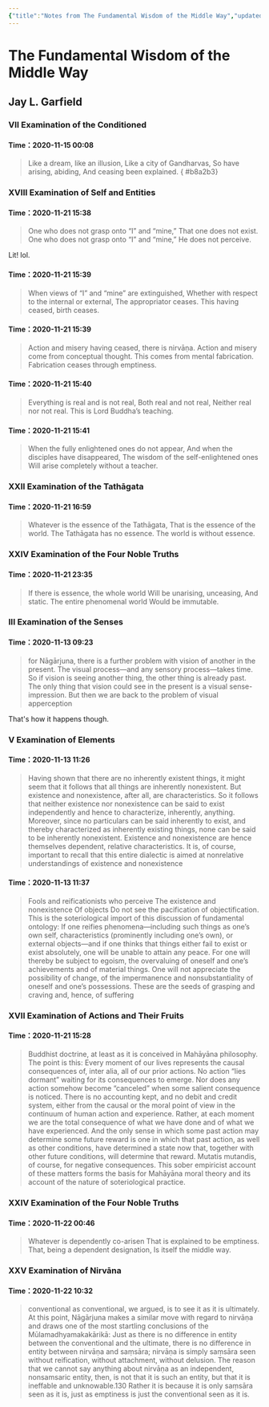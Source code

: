 ```yaml
---
{"title":"Notes from The Fundamental Wisdom of the Middle Way","updated":"2023-01-30T23:46:22+06:00","created":"2020-11-14T16:12:13+06:00","dg-publish":true,"tags":["buddhism","philosophy","reading-notes"],"permalink":"/personal/reading/notes-and-highlights/the-fundamental-wisdom-of-the-middle-way/","dgPassFrontmatter":true}
---
```


# The Fundamental Wisdom of the Middle Way
## Jay L. Garfield
### VII Examination of the Conditioned
#### Time：2020-11-15 00:08
> Like a dream, like an illusion, 
Like a city of Gandharvas, 
So have arising, abiding, 
And ceasing been explained.
{ #b8a2b3}


### XVIII Examination of Self and Entities
#### Time：2020-11-21 15:38
> One who does not grasp onto “I” and “mine,” 
That one does not exist. 
One who does not grasp onto “I” and “mine,” 
He does not perceive.

Lit! lol.
#### Time：2020-11-21 15:39
> When views of “I” and “mine” are extinguished, 
Whether with respect to the internal or external, 
The appropriator ceases. 
This having ceased, birth ceases.
#### Time：2020-11-21 15:39
> Action and misery having ceased, there is nirvāṇa. 
Action and misery come from conceptual thought. 
This comes from mental fabrication. 
Fabrication ceases through emptiness.
#### Time：2020-11-21 15:40
> Everything is real and is not real, 
Both real and not real, 
Neither real nor not real. 
This is Lord Buddha’s teaching.
#### Time：2020-11-21 15:41
> When the fully enlightened ones do not appear, 
And when the disciples have disappeared, 
The wisdom of the self-enlightened ones 
Will arise completely without a teacher.
### XXII Examination of the Tathāgata
#### Time：2020-11-21 16:59
> Whatever is the essence of the Tathāgata, 
That is the essence of the world. 
The Tathāgata has no essence. 
The world is without essence.
### XXIV Examination of the Four Noble Truths
#### Time：2020-11-21 23:35
> If there is essence, the whole world 
Will be unarising, unceasing, 
And static. The entire phenomenal world 
Would be immutable.
### III Examination of the Senses
#### Time：2020-11-13 09:23
> for Nāgārjuna, there is a further problem with vision of another in the present. The visual process—and any sensory process—takes time. So if vision is seeing another thing, the other thing is already past. The only thing that vision could see in the present is a visual sense-impression. But then we are back to the problem of visual apperception

That's how it happens though.
### V Examination of Elements
#### Time：2020-11-13 11:26
> Having shown that there are no inherently existent things, it might seem that it follows that all things are inherently nonexistent. But existence and nonexistence, after all, are characteristics. So it follows that neither existence nor nonexistence can be said to exist independently and hence to characterize, inherently, anything. Moreover, since no particulars can be said inherently to exist, and thereby characterized as inherently existing things, none can be said to be inherently nonexistent. Existence and nonexistence are hence themselves dependent, relative characteristics. It is, of course, important to recall that this entire dialectic is aimed at nonrelative understandings of existence and nonexistence
#### Time：2020-11-13 11:37
> Fools and reificationists who perceive 
The existence and nonexistence 
Of objects 
Do not see the pacification of objectification. 
This is the soteriological import of this discussion of fundamental ontology: If one reifies phenomena—including such things as one’s own self, characteristics (prominently including one’s own), or external objects—and if one thinks that things either fail to exist or exist absolutely, one will be unable to attain any peace. For one will thereby be subject to egoism, the overvaluing of oneself and one’s achievements and of material things. One will not appreciate the possibility of change, of the impermanence and nonsubstantiality of oneself and one’s possessions. These are the seeds of grasping and craving and, hence, of suffering
### XVII Examination of Actions and Their Fruits
#### Time：2020-11-21 15:28
> Buddhist doctrine, at least as it is conceived in Mahāyāna philosophy. The point is this: Every moment of our lives represents the causal consequences of, inter alia, all of our prior actions. No action “lies dormant” waiting for its consequences to emerge. Nor does any action somehow become “canceled” when some salient consequence is noticed. There is no accounting kept, and no debit and credit system, either from the causal or the moral point of view in the continuum of human action and experience. Rather, at each moment we are the total consequence of what we have done and of what we have experienced. And the only sense in which some past action may determine some future reward is one in which that past action, as well as other conditions, have determined a state now that, together with other future conditions, will determine that reward. Mutatis mutandis, of course, for negative consequences. This sober empiricist account of these matters forms the basis for Mahāyāna moral theory and its account of the nature of soteriological practice.
### XXIV Examination of the Four Noble Truths
#### Time：2020-11-22 00:46
> Whatever is dependently co-arisen 
That is explained to be emptiness. 
That, being a dependent designation, 
Is itself the middle way.
### XXV Examination of Nirvāna
#### Time：2020-11-22 10:32
> conventional as conventional, we argued, is to see it as it is ultimately. At this point, Nāgārjuna makes a similar move with regard to nirvāṇa and draws one of the most startling conclusions of the Mūlamadhyamakakārikā: Just as there is no difference in entity between the conventional and the ultimate, there is no difference in entity between nirvāṇa and saṃsāra; nirvāṇa is simply saṃsāra seen without reification, without attachment, without delusion. The reason that we cannot say anything about nirvāṇa as an independent, nonsamsaric entity, then, is not that it is such an entity, but that it is ineffable and unknowable.130 Rather it is because it is only saṃsāra seen as it is, just as emptiness is just the conventional seen as it is.